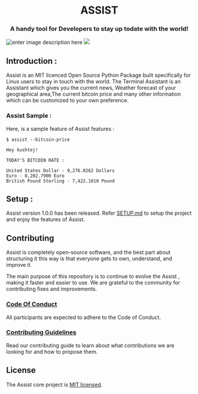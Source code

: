<!Doctype HTML>
<h1 align="center">ASSIST</h1>
<h3 align="center">A handy tool for Developers to stay up todate with the world!</h3>

![enter image description here](https://img.shields.io/badge/Contrbutors-Welcome-brightgreen)
![](https://img.shields.io/badge/build-passing-brightgreen)

## Introduction :

Assist is an MIT licenced Open Source Python Package built specifically for Linux users to stay in touch with the world. The Terminal Assistant is an Assistant which gives you the current news, Weather forecast of your geographical area,The current bitcoin price and many other information which can be customized to your own preference.

### Assist Sample : 
Here, is a sample feature of Assist features : 
```
$ assist --bitcoin-price

Hey kushtej!

TODAY'S BITCOIN RATE : 

United States Dollar - 9,276.0262 Dollars
Euro - 8,202.7900 Euro
British Pound Sterling - 7,422.1010 Pound
```

## Setup :

Assist version 1.0.0 has been released. Refer [SETUP.md](/TEMPLATES/SETUP.md) to setup the project and enjoy the features of Assist.

## Contributing

Assist is completely open-source software, and the best part about structuring it this way is that everyone gets to own, understand, and improve it.

The main purpose of this repository is to continue to evolve the Assist , making it faster and easier to use. We are grateful to the community for contributing fixes and improvements.


### [Code Of Conduct](/TEMPLATES/CODE_OF_CONDUCT.md)

All participants are expected to adhere to the Code of Conduct.

### [Contributing Guidelines](/TEMPLATES/CONTRIBUTING.md)

Read our contributing guide to learn about what contributions we are looking for and how to propose them.

 ## License

The Assist core project is [MIT licensed](/TEMPLATES/LICENSE).
